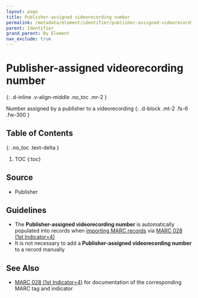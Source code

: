 ```yaml
---
layout: page
title: Publisher-assigned videorecording number
permalink: /metadata/element/identifier/publisher-assigned-videorecording-number/
parent: Identifier
grand_parent: By Element
nav_exclude: true
---
```


# Publisher-assigned videorecording number
{: .d-inline .v-align-middle .no_toc .mr-2 }

Number assigned by a publisher to a videorecording
{: .d-block .mt-2 .fs-6 .fw-300 }

## Table of Contents
{: .no_toc .text-delta }

1. TOC
{:toc}

## Source
- Publisher

## Guidelines
- The **Publisher-assigned videorecording number** is automatically populated into records when [importing MARC records](http://127.0.0.1:4000/metadata-documentation/workflows/create-import/#importing-marc-records) via [MARC 028 (1st Indicator=4)](https://www.oclc.org/bibformats/en/0xx/028.html#:~:text=4-,Video%20recording%20publisher%20number,-.%20The%20number%20is)
- It is not necessary to add a **Publisher-assigned videorecording number** to a record manually

## See Also
- [MARC 028 (1st Indicator=4)](https://www.oclc.org/bibformats/en/0xx/028.html#:~:text=4-,Video%20recording%20publisher%20number,-.%20The%20number%20is) for documentation of the corresponding MARC tag and indicator